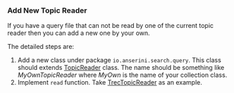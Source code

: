 ### Add New Topic Reader

If you have a query file that can not be read by one of the current topic reader then you can add a new one by your own.

The detailed steps are:

1. Add a new class under package `io.anserini.search.query`. 
This class should extends [TopicReader](https://github.com/lintool/Anserini/blob/master/src/main/java/io/anserini/search/query/TopicReader.java) class.
The name should be something like _MyOwnTopicReader_ where _MyOwn_ is the name of your collection class.
2. Implement `read` function. Take [TrecTopicReader](https://github.com/lintool/Anserini/blob/master/src/main/java/io/anserini/search/query/TrecTopicReader.java) as an example.
 

